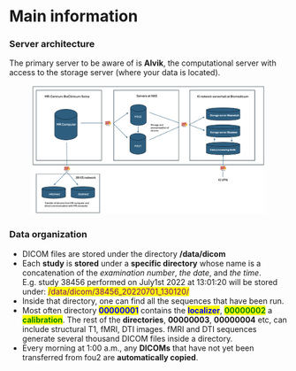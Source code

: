 # Main information

### Server architecture

The primary server to be aware of is **Alvik**, the computational server with access to the storage server (where your data is located).

<div data-full-width="false">

<figure><img src="../.gitbook/assets/MRCservers.png" alt=""><figcaption></figcaption></figure>

</div>

### Data organization



* DICOM files are stored under the directory **/data/dicom**
* Each **study** is **stored** under a **specific directory** whose name is a concatenation of the _examination number_, _the date_, and _the time_. \
  E.g. study 38456 performed on July1st 2022 at 13:01:20 will be stored under: <mark style="color:purple;">/data/dicom/38456\_20220701\_130120/</mark>
* Inside that directory, one can find all the sequences that have been run.&#x20;
* Most often directory <mark style="color:blue;">**00000001**</mark> contains the <mark style="color:blue;">**localizer**</mark>, <mark style="color:green;">**00000002**</mark> a <mark style="color:green;">**calibration**</mark>. The rest of the **directories**, **00000003**, **00000004** etc, can include structural T1, fMRI, DTI images. fMRI and DTI sequences generate several thousand DICOM files inside a directory.
* Every morning at 1:00 a.m., any **DICOMs** that have not yet been transferred from fou2 are **automatically copied**.
